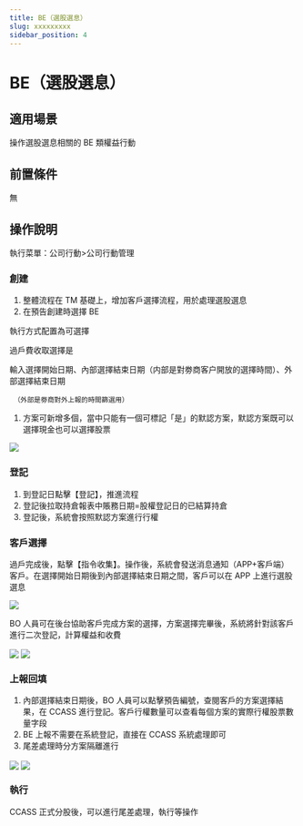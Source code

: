 ```yaml
---
title: BE（選股選息）
slug: xxxxxxxxx
sidebar_position: 4
---
```



# BE（選股選息）

## 適用場景

操作選股選息相關的 BE 類權益行動

## 前置條件

無

## 操作說明 

執行菜單：公司行動&gt;公司行動管理

### **創建**

1. 整體流程在 TM 基礎上，增加客戶選擇流程，用於處理選股選息 
2. 在預告創建時選擇 BE 

執行方式配置為可選擇 

過戶費收取選擇是 

輸入選擇開始日期、內部選擇結束日期（内部是對劵商客户開放的選擇時間）、外部選擇結束日期 

     （外部是劵商對外上報的時間篩選用）

1. 方案可新增多個，當中只能有一個可標記「是」的默認方案，默認方案既可以選擇現金也可以選擇股票

<img src="/assets/BUJCbxByfo7cMPxjKHccLeFsnrc.png" src-width="2654" src-height="324" align="center"/>

### **登記**

1. 到登記日點擊【登記】，推進流程 
2. 登記後拉取持倉報表中賬務日期=股權登記日的已結算持倉 
3. 登記後，系統會按照默認方案進行行權 

### **客戶選擇** 

過戶完成後，點擊【指令收集】。操作後，系統會發送消息通知（APP+客戶端）客戶。在選擇開始日期後到內部選擇結束日期之間，客戶可以在 APP 上進行選股選息

<img src="/assets/NqwobZYwso02hsxrUlpcA3hentd.png" src-width="2902" src-height="1552" align="center"/>

BO 人員可在後台協助客戶完成方案的選擇，方案選擇完畢後，系統將針對該客戶進行二次登記，計算權益和收費

<img src="/assets/XVkAbjmkmoOLnKxeX2ecp3XonIc.png" src-width="2504" src-height="1538" align="center"/>

<img src="/assets/Mkn6baA95o2Cn9xtZ83cgajEnhe.png" src-width="2498" src-height="1556" align="center"/>

### **上報回填**

1. 內部選擇結束日期後，BO 人員可以點擊預告編號，查閱客戶的方案選擇結果，在 CCASS 進行登記。客戶行權數量可以查看每個方案的實際行權股票數量字段 
2. BE 上報不需要在系統登記，直接在 CCASS 系統處理即可 
3. 尾差處理時分方案隔離進行

<img src="/assets/KSdHbkGqSoS3U7xOrCqcyyoInce.png" src-width="1280" src-height="621" align="center"/>

<img src="/assets/CWlsbUH6FoMQ7lxKuQ8c4zVinVh.png" src-width="1280" src-height="615" align="center"/>

### **執行**

CCASS 正式分股後，可以進行尾差處理，執行等操作

